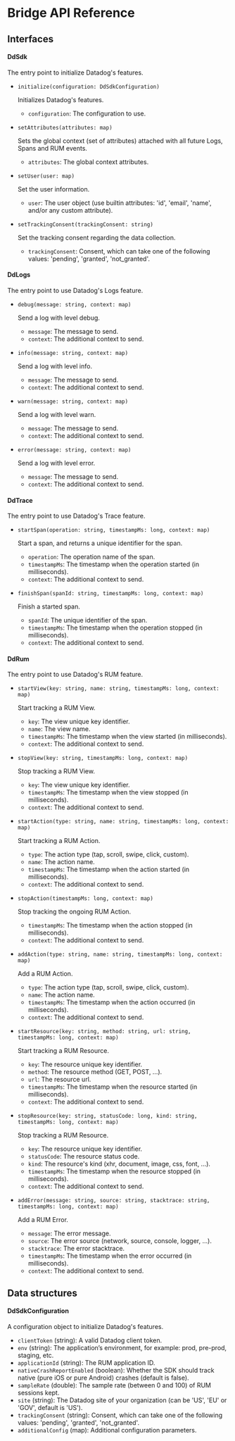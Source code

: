 # Bridge API Reference

## Interfaces

#### DdSdk

The entry point to initialize Datadog's features.

- `initialize(configuration: DdSdkConfiguration)`

    Initializes Datadog's features.

    - `configuration`: The configuration to use.

- `setAttributes(attributes: map)`

    Sets the global context (set of attributes) attached with all future Logs, Spans and RUM events.

    - `attributes`: The global context attributes.

- `setUser(user: map)`

    Set the user information.

    - `user`: The user object (use builtin attributes: 'id', 'email', 'name', and/or any custom attribute).

- `setTrackingConsent(trackingConsent: string)`

    Set the tracking consent regarding the data collection.

    - `trackingConsent`: Consent, which can take one of the following values: 'pending', 'granted', 'not_granted'.

#### DdLogs

The entry point to use Datadog's Logs feature.

- `debug(message: string, context: map)`

    Send a log with level debug.

    - `message`: The message to send.
    - `context`: The additional context to send.

- `info(message: string, context: map)`

    Send a log with level info.

    - `message`: The message to send.
    - `context`: The additional context to send.

- `warn(message: string, context: map)`

    Send a log with level warn.

    - `message`: The message to send.
    - `context`: The additional context to send.

- `error(message: string, context: map)`

    Send a log with level error.

    - `message`: The message to send.
    - `context`: The additional context to send.

#### DdTrace

The entry point to use Datadog's Trace feature.

- `startSpan(operation: string, timestampMs: long, context: map)`

    Start a span, and returns a unique identifier for the span.

    - `operation`: The operation name of the span.
    - `timestampMs`: The timestamp when the operation started (in milliseconds).
    - `context`: The additional context to send.

- `finishSpan(spanId: string, timestampMs: long, context: map)`

    Finish a started span.

    - `spanId`: The unique identifier of the span.
    - `timestampMs`: The timestamp when the operation stopped (in milliseconds).
    - `context`: The additional context to send.

#### DdRum

The entry point to use Datadog's RUM feature.

- `startView(key: string, name: string, timestampMs: long, context: map)`

    Start tracking a RUM View.

    - `key`: The view unique key identifier.
    - `name`: The view name.
    - `timestampMs`: The timestamp when the view started (in milliseconds).
    - `context`: The additional context to send.

- `stopView(key: string, timestampMs: long, context: map)`

    Stop tracking a RUM View.

    - `key`: The view unique key identifier.
    - `timestampMs`: The timestamp when the view stopped (in milliseconds).
    - `context`: The additional context to send.

- `startAction(type: string, name: string, timestampMs: long, context: map)`

    Start tracking a RUM Action.

    - `type`: The action type (tap, scroll, swipe, click, custom).
    - `name`: The action name.
    - `timestampMs`: The timestamp when the action started (in milliseconds).
    - `context`: The additional context to send.

- `stopAction(timestampMs: long, context: map)`

    Stop tracking the ongoing RUM Action.

    - `timestampMs`: The timestamp when the action stopped (in milliseconds).
    - `context`: The additional context to send.

- `addAction(type: string, name: string, timestampMs: long, context: map)`

    Add a RUM Action.

    - `type`: The action type (tap, scroll, swipe, click, custom).
    - `name`: The action name.
    - `timestampMs`: The timestamp when the action occurred (in milliseconds).
    - `context`: The additional context to send.

- `startResource(key: string, method: string, url: string, timestampMs: long, context: map)`

    Start tracking a RUM Resource.

    - `key`: The resource unique key identifier.
    - `method`: The resource method (GET, POST, …).
    - `url`: The resource url.
    - `timestampMs`: The timestamp when the resource started (in milliseconds).
    - `context`: The additional context to send.

- `stopResource(key: string, statusCode: long, kind: string, timestampMs: long, context: map)`

    Stop tracking a RUM Resource.

    - `key`: The resource unique key identifier.
    - `statusCode`: The resource status code.
    - `kind`: The resource's kind (xhr, document, image, css, font, …).
    - `timestampMs`: The timestamp when the resource stopped (in milliseconds).
    - `context`: The additional context to send.

- `addError(message: string, source: string, stacktrace: string, timestampMs: long, context: map)`

    Add a RUM Error.

    - `message`: The error message.
    - `source`: The error source (network, source, console, logger, …).
    - `stacktrace`: The error stacktrace.
    - `timestampMs`: The timestamp when the error occurred (in milliseconds).
    - `context`: The additional context to send.

## Data structures

#### DdSdkConfiguration

A configuration object to initialize Datadog's features.

- `clientToken` (string): A valid Datadog client token.
- `env` (string): The application’s environment, for example: prod, pre-prod, staging, etc.
- `applicationId` (string): The RUM application ID.
- `nativeCrashReportEnabled` (boolean): Whether the SDK should track native (pure iOS or pure Android) crashes (default is false).
- `sampleRate` (double): The sample rate (between 0 and 100) of RUM sessions kept.
- `site` (string): The Datadog site of your organization (can be 'US', 'EU' or 'GOV', default is 'US').
- `trackingConsent` (string): Consent, which can take one of the following values: 'pending', 'granted', 'not_granted'.
- `additionalConfig` (map): Additional configuration parameters.

